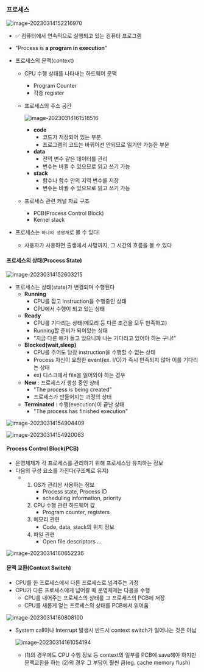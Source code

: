 ### 프로세스

![image-20230314152216970](../../../../../../AppData/Roaming/Typora/typora-user-images/image-20230314152216970.png)

- ✅ 컴퓨터에서 연속적으로 실행되고 있는 컴퓨터 프로그램
- "Process is **a program in execution**"

- 프로세스의 문맥(context)

  - CPU 수행 상태를 나타내는 하드웨어 문맥

    - Program Counter
    - 각종 register

  - 프로세스의 주소 공간

    ![image-20230314161518516](../../../../../../AppData/Roaming/Typora/typora-user-images/image-20230314161518516.png)

    - **code**
      - 코드가 저장되어 있는 부분.
      - 프로그램의 코드는 바뀌어선 안되므로 읽기만 가능한 부분
    - **data**
      - 전역 변수 같은 데이터를 관리
      - 변수는 바뀔 수 있으므로 읽고 쓰기 가능
    - **stack**
      - 함수나 함수 안의 지역 변수를 저장
      - 변수는 바뀔 수 있으므로 읽고 쓰기 가능

  - 프로세스 관련 커널 자료 구조

    - PCB(Process Control Block)
    - Kernel stack

- 프로세스는 `하나의 생명체`로 볼 수 있다!
  - 사용자가 사용하면 출생에서 사망까지, 그 시간의 흐름을 볼 수 있다



#### 프로세스의 상태(Process State)

![image-20230314152603215](../../../../../../AppData/Roaming/Typora/typora-user-images/image-20230314152603215.png)

- 프로세스는 상태(state)가 변경되며 수행된다
  - **Running**
    - CPU를 잡고 instruction을 수행중인 상태
    - CPU에서 수행이 되고 있는 상태
  - **Ready**
    - CPU를 기다리는 상태(메모리 등 다른 조건을 모두 만족하고)
    - Running할 준비가 되어있는 상태
    - "지금 다른 애가 돌고 있으니까 나는 기다리고 있어야 하는 구나!"
  - **Blocked(wait,sleep)**
    - CPU를 주어도 당장 instruction을 수행할 수 없는 상태
    - Process 자신이 요청한 event(ex. I/O)가 즉시 만족되지 않아 이를 기다리는 상태
    - ex) 디스크에서 file을 읽어와야 하는 경우
  - **New** : 프로세스가 생성 중인 상태
    - "The process is being created"
    - 프로세스가 만들어지는 과정의 상태
  - **Terminated** : 수행(execution)이 끝난 상태
    - "The process has finished execution"

![image-20230314154904409](../../../../../../AppData/Roaming/Typora/typora-user-images/image-20230314154904409.png)

![image-20230314154920083](../../../../../../AppData/Roaming/Typora/typora-user-images/image-20230314154920083.png)



#### Process Control Block(PCB)

- 운영체제가 각 프로세스를 관리하기 위해 프로세스당 유지하는 정보
- 다음의 구성 요소를 가진다(구조체로 유지)
  - 1. OS가 관리상 사용하는 정보
       - Process state, Process ID
       - scheduling information, priority
    2. CPU 수행 관련 하드웨어 값
       - Program counter, registers
    3. 메모리 관련
       - Code, data, stack의 위치 정보
    4. 파일 관련
       - Open file descriptors ...

![image-20230314160652236](../../../../../../AppData/Roaming/Typora/typora-user-images/image-20230314160652236.png)



#### 문맥 교환(Context Switch)

- CPU를 한 프로세스에서 다른 프로세스로 넘겨주는 과정
- CPU가 다른 프로세스에게 넘어갈 때 운영체제는 다음을 수행
  - CPU를 내어주는 프로세스의 상태를 그 프로세스의 PCB에 저장
  - CPU를 새롭게 얻는 프로세스의 상태를 PCB에서 읽어옴

![image-20230314160808100](../../../../../../AppData/Roaming/Typora/typora-user-images/image-20230314160808100.png)

- System call이나 Interrupt 발생시 반드시 context switch가 일어나는 것은 아님

  ![image-20230314161054194](../../../../../../AppData/Roaming/Typora/typora-user-images/image-20230314161054194.png)

  - (1)의 경우에도 CPU 수행 정보 등 context의 일부를 PCB에 save해야 하지만 문맥교환을 하는 (2)의 경우 그 부담이 훨씬 큼(eg. cache memory flush)

